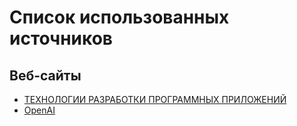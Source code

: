 # Список использованных источников

## Веб-сайты
- [ТЕХНОЛОГИИ РАЗРАБОТКИ ПРОГРАММНЫХ ПРИЛОЖЕНИЙ](https://cyberleninka.ru/article/n/tehnologii-razrabotki-programmnyh-prilozheniy)
- [OpenAI](https://openai.com/index/chatgpt/)
